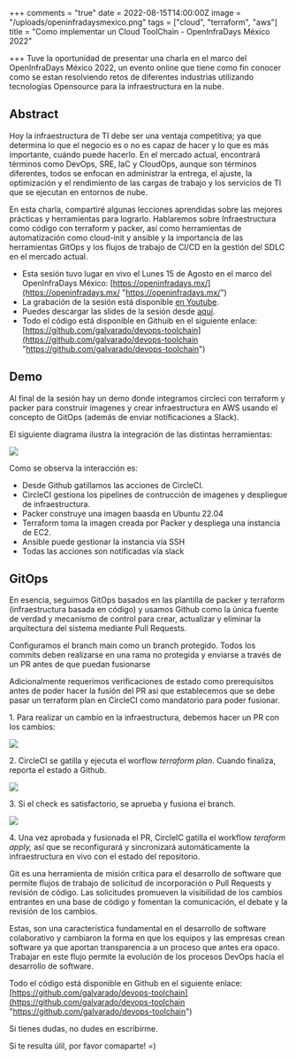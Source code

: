 +++
comments = "true"
date = 2022-08-15T14:00:00Z
image = "/uploads/openinfradaysmexico.png"
tags = ["cloud", "terraform", "aws"]
title = "Como implementar un Cloud ToolChain - OpenInfraDays México 2022"

+++
Tuve la oportunidad de presentar una charla en el marco del OpenInfraDays México 2022, un evento online que tiene como fin conocer como se estan resolviendo retos de diferentes industrias utilizando tecnologías Opensource para la infraestructura en la nube.

## Abstract

Hoy la infraestructura de TI debe ser una ventaja competitiva; ya que determina lo que el negocio es o no es capaz de hacer y lo que es más importante, cuándo puede hacerlo. En el mercado actual, encontrará términos como DevOps, SRE, IaC y CloudOps, aunque son términos diferentes, todos se enfocan en administrar la entrega, el ajuste, la optimización y el rendimiento de las cargas de trabajo y los servicios de TI que se ejecutan en entornos de nube.

En esta charla, compartiré algunas lecciones aprendidas sobre las mejores prácticas y herramientas para lograrlo. Hablaremos sobre Infraestructura como código con terraform y packer, así como herramientas de automatización como cloud-init y ansible y la importancia de las herramientas GitOps y los flujos de trabajo de CI/CD en la gestión del SDLC en el mercado actual.

* Esta sesión tuvo lugar en vivo el Lunes 15 de Agosto en el marco del OpenInfraDays México: [https://openinfradays.mx/](https://openinfradays.mx/ "https://openinfradays.mx/")
* La grabación de la sesión está disponible [en Youtube](https://www.youtube.com/watch?v=9DJHsmtMArQ).
* Puedes descargar las slides de la sesión desde [aquí](https://github.com/galvarado/devops-toolchain/blob/main/assets/slides.pdf).
* Todo el código está disponible en Githuib en el siguiente enlace: [https://github.com/galvarado/devops-toolchain](https://github.com/galvarado/devops-toolchain "https://github.com/galvarado/devops-toolchain")

## Demo

Al final de la sesión hay un demo donde integramos circleci con terraform y packer para construir imagenes y crear infraestructura en AWS usando el concepto de GitOps (además de enviar notificaciones a Slack).

El siguiente diagrama ilustra la integración de las distintas herramientas:

![](/uploads/cloudtoolchaindemo.png)

Como se observa la interacción es:

* Desde Github gatillamos las acciones de CircleCI.
* CircleCI gestiona los pipelines de contrucción de imagenes y despliegue de infraestructura.
* Packer construye una imagen baasda en Ubuntu 22.04
* Terraform toma la imagen creada por Packer y  despliega una instancia de EC2.
* Ansible puede gestionar la instancia vía SSH
* Todas las acciones son notificadas vía slack

## GitOps

En esencia, seguimos GitOps basados en las plantilla de packer y terraform (infraestructura basada en código) y  usamos Github como  la única fuente de verdad y mecanismo de control para crear, actualizar y eliminar la arquitectura del sistema mediante Pull Requests.

Configuramos el branch main como un branch protegido. Todos los commits deben realizarse en una rama no protegida y enviarse a través de un PR antes de que puedan fusionarse

Adicionalmente requerimos verificaciones de estado como prerequisitos antes de poder hacer la  fusión del PR asi que establecemos que se debe pasar un terraform plan en CircleCI como mandatorio para poder fusionar.

1\. Para realizar un cambio en la infraestructura, debemos hacer un PR con los cambios:

![](/uploads/pr1.png)

2\. CircleCI se gatilla y ejecuta el worflow _terraform plan_. Cuando finaliza, reporta el estado a Github.

![](/uploads/plan.png)

3\. Si el check es satisfactorio, se aprueba y fusiona el branch.

![](/uploads/pr2.png)

4\. Una vez aprobada y fusionada el PR, CircleIC gatilla el workflow _teraform apply,_ así que se reconfigurará y sincronizará automáticamente la infraestructura en vivo con el estado del repositorio.

Git es una herramienta de misión crítica para el desarrollo de software que permite flujos de trabajo de solicitud de incorporación o Pull Requests y revisión de código. Las solicitudes promueven la visibilidad de los cambios entrantes en una base de código y fomentan la comunicación, el debate y la revisión de los cambios.

Estas, son una característica fundamental en el desarrollo de software colaborativo y cambiaron la forma en que los equipos y las empresas crean software ya que aportan transparencia a un proceso que antes era opaco.  Trabajar en este flujo  permite la evolución de los procesos DevOps hacia el desarrollo de software.

Todo el código está disponible en Github en el siguiente enlace: [https://github.com/galvarado/devops-toolchain](https://github.com/galvarado/devops-toolchain "https://github.com/galvarado/devops-toolchain")

Si tienes dudas, no dudes en escribirme.

Si te resulta úlil, por favor comaparte! =)